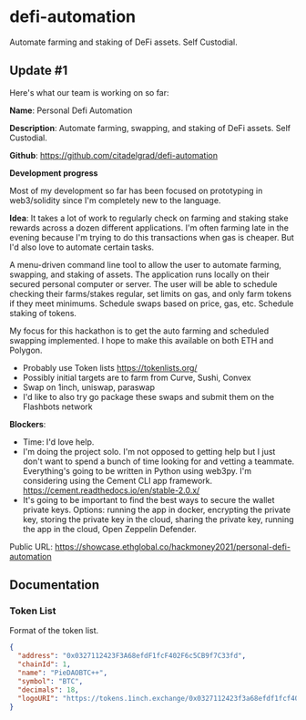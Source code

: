 # defi-automation

Automate farming and staking of DeFi assets. Self Custodial.

## Update #1

Here's what our team is working on so far:

**Name**: Personal Defi Automation

**Description**: Automate farming, swapping, and staking of DeFi assets. Self Custodial.

**Github**: https://github.com/citadelgrad/defi-automation

**Development progress**

Most of my development so far has been focused on prototyping in web3/solidity since I'm completely new to the language.

**Idea**: It takes a lot of work to regularly check on farming and staking stake rewards across a dozen different applications. I'm often farming late in the evening because I'm trying to do this transactions when gas is cheaper. But I'd also love to automate certain tasks.

A menu-driven command line tool to allow the user to automate farming, swapping, and staking of assets. The application runs locally on their secured personal computer or server. The user will be able to schedule checking their farms/stakes regular, set limits on gas, and only farm tokens if they meet minimums. Schedule swaps based on price, gas, etc. Schedule staking of tokens.

My focus for this hackathon is to get the auto farming and scheduled swapping implemented. I hope to make this available on both ETH and Polygon.

- Probably use Token lists https://tokenlists.org/
- Possibly initial targets are to farm from Curve, Sushi, Convex
- Swap on 1inch, uniswap, paraswap
- I'd like to also try go package these swaps and submit them on the Flashbots network

**Blockers**:

- Time: I'd love help.
- I'm doing the project solo. I'm not opposed to getting help but I just don't want to spend a bunch of time looking for and vetting a teammate. Everything's going to be written in Python using web3py. I'm considering using the Cement CLI app framework. https://cement.readthedocs.io/en/stable-2.0.x/
- It's going to be important to find the best ways to secure the wallet private keys. Options: running the app in docker, encrypting the private key, storing the private key in the cloud, sharing the private key, running the app in the cloud, Open Zeppelin Defender.

Public URL: https://showcase.ethglobal.co/hackmoney2021/personal-defi-automation

## Documentation

### Token List

Format of the token list.

```json
{
  "address": "0x0327112423F3A68efdF1fcF402F6c5CB9f7C33fd",
  "chainId": 1,
  "name": "PieDAOBTC++",
  "symbol": "BTC",
  "decimals": 18,
  "logoURI": "https://tokens.1inch.exchange/0x0327112423f3a68efdf1fcf402f6c5cb9f7c33fd.png"
}
```
